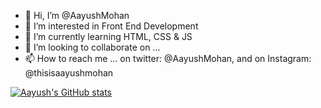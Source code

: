 - 👋 Hi, I’m @AayushMohan
- 👀 I’m interested in Front End Development
- 🌱 I’m currently learning HTML, CSS & JS
- 💞️ I’m looking to collaborate on ...
- 📫 How to reach me ...
on twitter: @AayushMohan, and on Instagram: @thisisaayushmohan


[![Aayush's GitHub stats](https://github-readme-stats.vercel.app/api?username=AayushMohan)](https://github.com/anuraghazra/github-readme-stats)

<!---
AayushMohan/AayushMohan is a ✨ special ✨ repository because its `README.md` (this file) appears on your GitHub profile.
You can click the Preview link to take a look at your changes.
